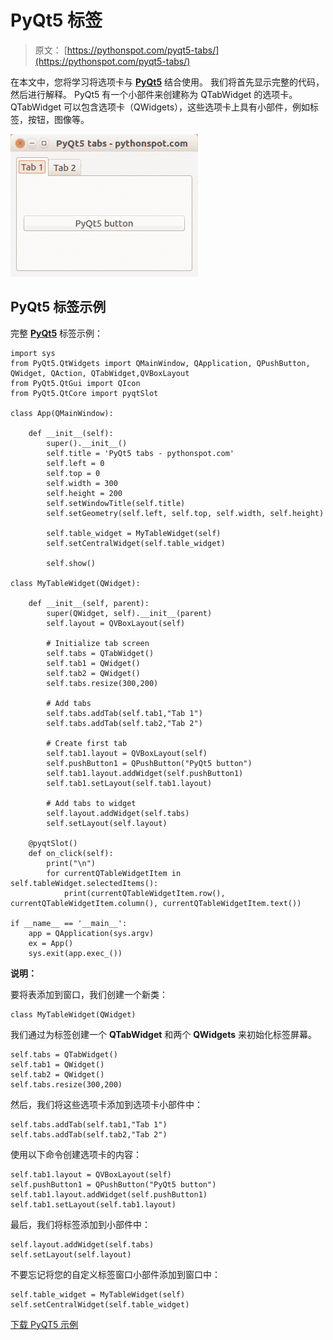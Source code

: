 # PyQt5 标签

> 原文： [https://pythonspot.com/pyqt5-tabs/](https://pythonspot.com/pyqt5-tabs/)

在本文中，您将学习将选项卡与 [**PyQt5**](https://pythonspot.com/pyqt5/) 结合使用。 我们将首先显示完整的代码，然后进行解释。 PyQt5 有一个小部件来创建称为 QTabWidget 的选项卡。 QTabWidget 可以包含选项卡（QWidgets），这些选项卡上具有小部件，例如标签，按钮，图像等。

![pyqt5-tabs](img/ca67319c33ab1709f8fd3eafa79c6dfb.jpg)

## PyQt5 标签示例

完整 [**PyQt5**](https://pythonspot.com/pyqt5/) 标签示例：

```
import sys
from PyQt5.QtWidgets import QMainWindow, QApplication, QPushButton, QWidget, QAction, QTabWidget,QVBoxLayout
from PyQt5.QtGui import QIcon
from PyQt5.QtCore import pyqtSlot

class App(QMainWindow):

    def __init__(self):
        super().__init__()
        self.title = 'PyQt5 tabs - pythonspot.com'
        self.left = 0
        self.top = 0
        self.width = 300
        self.height = 200
        self.setWindowTitle(self.title)
        self.setGeometry(self.left, self.top, self.width, self.height)

        self.table_widget = MyTableWidget(self)
        self.setCentralWidget(self.table_widget)

        self.show()

class MyTableWidget(QWidget):

    def __init__(self, parent):
        super(QWidget, self).__init__(parent)
        self.layout = QVBoxLayout(self)

        # Initialize tab screen
        self.tabs = QTabWidget()
        self.tab1 = QWidget()
        self.tab2 = QWidget()
        self.tabs.resize(300,200)

        # Add tabs
        self.tabs.addTab(self.tab1,"Tab 1")
        self.tabs.addTab(self.tab2,"Tab 2")

        # Create first tab
        self.tab1.layout = QVBoxLayout(self)
        self.pushButton1 = QPushButton("PyQt5 button")
        self.tab1.layout.addWidget(self.pushButton1)
        self.tab1.setLayout(self.tab1.layout)

        # Add tabs to widget
        self.layout.addWidget(self.tabs)
        self.setLayout(self.layout)

    @pyqtSlot()
    def on_click(self):
        print("\n")
        for currentQTableWidgetItem in self.tableWidget.selectedItems():
            print(currentQTableWidgetItem.row(), currentQTableWidgetItem.column(), currentQTableWidgetItem.text())

if __name__ == '__main__':
    app = QApplication(sys.argv)
    ex = App()
    sys.exit(app.exec_())

```

**说明：**

要将表添加到窗口，我们创建一个新类：

```
class MyTableWidget(QWidget)

```

我们通过为标签创建一个 **QTabWidget** 和两个 **QWidgets** 来初始化标签屏幕。

```
self.tabs = QTabWidget()
self.tab1 = QWidget()
self.tab2 = QWidget()
self.tabs.resize(300,200)

```

然后，我们将这些选项卡添加到选项卡小部件中：

```
self.tabs.addTab(self.tab1,"Tab 1")
self.tabs.addTab(self.tab2,"Tab 2")

```

使用以下命令创建选项卡的内容：

```
self.tab1.layout = QVBoxLayout(self)
self.pushButton1 = QPushButton("PyQt5 button")
self.tab1.layout.addWidget(self.pushButton1)
self.tab1.setLayout(self.tab1.layout)

```

最后，我们将标签添加到小部件中：

```
self.layout.addWidget(self.tabs)
self.setLayout(self.layout)

```

不要忘记将您的自定义标签窗口小部件添加到窗口中：

```
self.table_widget = MyTableWidget(self)
self.setCentralWidget(self.table_widget)

```

[下载 PyQT5 示例](https://pythonspot.com/download-pyqt5-examples/)